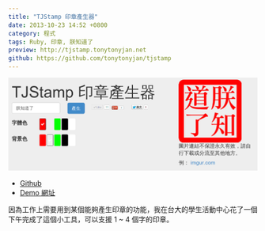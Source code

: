 ```yaml
---
title: "TJStamp 印章產生器"
date: 2013-10-23 14:52 +0800
category: 程式
tags: Ruby, 印章, 朕知道了
preview: http://tjstamp.tonytonyjan.net
github: https://github.com/tonytonyjan/tjstamp
---
```


![](/images/tjstamp.png)

* [Github](https://github.com/tonytonyjan/tjstamp)
* [Demo 網址](http://tjstamp.tonytonyjan.net)

因為工作上需要用到某個能夠產生印章的功能，我在台大的學生活動中心花了一個下午完成了這個小工具，可以支援 1 ~ 4 個字的印章。

